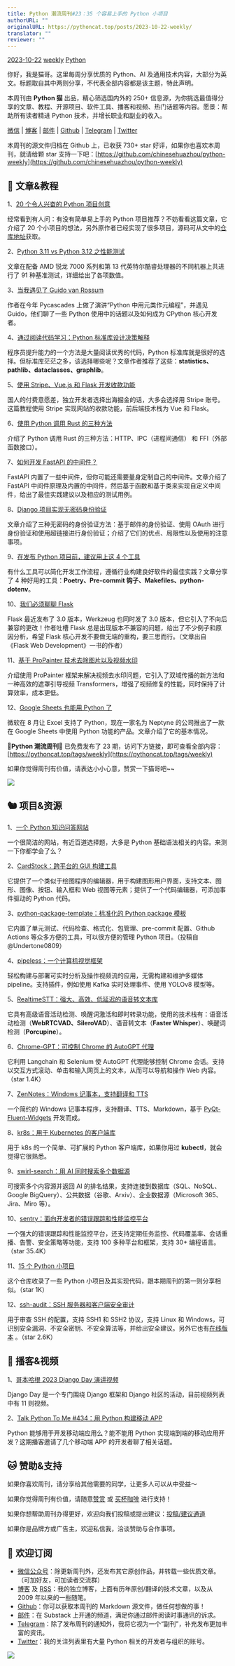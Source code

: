 ```yaml
---
title: Python 潮流周刊#23：35 个容易上手的 Python 小项目
authorURL: ""
originalURL: https://pythoncat.top/posts/2023-10-22-weekly/
translator: ""
reviewer: ""
---
```


[2023-10-22](/archive) [weekly](/tags/weekly) [Python](/tags/Python)

你好，我是猫哥。这里每周分享优质的 Python、AI 及通用技术内容，大部分为英文。标题取自其中两则分享，不代表全部内容都是该主题，特此声明。

本周刊由 **Python 猫** 出品，精心筛选国内外的 250+ 信息源，为你挑选最值得分享的文章、教程、开源项目、软件工具、播客和视频、热门话题等内容。愿景：帮助所有读者精进 Python 技术，并增长职业和副业的收入。

[微信](https://img.pythoncat.top/python_cat.jpg) | [博客](https://pythoncat.top) | [邮件](https://pythoncat.substack.com) | [Github](https://github.com/chinesehuazhou/python-weekly) | [Telegram](https://t.me/pythontrendingweekly) | [Twitter](https://twitter.com/chinesehuazhou)

本周刊的源文件归档在 Github 上，已收获 730+ star 好评，如果你也喜欢本周刊，就请给颗 star 支持一下吧：[https://github.com/chinesehuazhou/python-weekly](https://github.com/chinesehuazhou/python-weekly)

<!-- more -->

## 🦄 文章&教程

1、[20 个令人兴奋的 Python 项目创意](https://dev.to/praise002/20-exciting-python-project-ideas-3la9)

经常看到有人问：有没有简单易上手的 Python 项目推荐？不妨看看这篇文章，它介绍了 20 个小项目的想法，另外原作者已经实现了很多项目，源码可从文中的[仓库地址](https://github.com/praise002/20-python-project)获取。

2、[Python 3.11 vs Python 3.12 之性能测试](https://en.lewoniewski.info/2023/python-3-11-vs-python-3-12-performance-testing/)

文章在配备 AMD 锐龙 7000 系列和第 13 代英特尔酷睿处理器的不同机器上共进行了 91 种基准测试，详细给出了各项数值。

3、[当我遇见了 Guido van Rossum](https://blog.adarshd.dev/posts/when-i-met-guido-van-rossum/)

作者在今年 Pycascades 上做了演讲“Python 中用元类作元编程”，并遇见 Guido，他们聊了一些 Python 使用中的话题以及如何成为 CPython 核心开发者。

4、[通过阅读代码学习：Python 标准库设计决策解释](https://death.andgravity.com/stdlib)

程序员提升能力的一个方法是大量阅读优秀的代码，Python 标准库就是很好的选择。但标准库茫茫之多，该选择哪些呢？文章作者推荐了这些：**statistics、pathlib、dataclasses、graphlib**。

5、[使用 Stripe、Vue.js 和 Flask 开发收款功能](https://testdriven.io/blog/accepting-payments-with-stripe-vuejs-and-flask/)

国人的付费意愿差，独立开发者选择出海掘金的话，大多会选择用 Stripe 账号。这篇教程使用 Stripe 实现网站的收款功能，前后端技术栈为 Vue 和 Flask。

6、[使用 Python 调用 Rust 的三种方法](https://blog.frankel.ch/rust-from-python/)

介绍了 Python 调用 Rust 的三种方法：HTTP、IPC（进程间通信） 和 FFI（外部函数接口）。

7、[如何开发 FastAPI 的中间件？](https://semaphoreci.com/blog/custom-middleware-fastapi)

FastAPI 内置了一些中间件，但你可能还需要量身定制自己的中间件。文章介绍了 FastAPI 中间件原理及内置的中间件，然后基于函数和基于类来实现自定义中间件，给出了最佳实践建议以及相应的测试用例。

8、[Django 项目实现无密码身份验证](https://www.honeybadger.io/blog/options-for-passwordless-authentication-in-django/)

文章介绍了三种无密码的身份验证方法：基于邮件的身份验证、使用 OAuth 进行身份验证和使用超链接进行身份验证；介绍了它们的优点、局限性以及使用的注意事项。

9、[在发布 Python 项目前，建议用上这 4 个工具](https://thetechbuffet.substack.com/p/improve-python-development-workflow)

有什么工具可以简化开发工作流程，遵循行业构建良好软件的最佳实践？文章分享了 4 种好用的工具：**Poetry、Pre-commit 钩子、Makefiles、python-dotenv**。

10、[我们必须聊聊 Flask](https://blog.miguelgrinberg.com/post/we-have-to-talk-about-flask)

Flask 最近发布了 3.0 版本，Werkzeug 也同时发了 3.0 版本，但它引入了不向后兼容的更改！作者吐槽 Flask 总是出现版本不兼容的问题，给出了不少例子和原因分析，希望 Flask 核心开发不要做无端的重构，要三思而行。（文章出自《Flask Web Development》一书的作者）

11、[基于 ProPainter 技术去除图片以及视频水印](https://juejin.cn/post/7288998044020326415)

介绍使用 ProPainter 框架来解决视频去水印问题，它引入了双域传播的新方法和一种高效的遮罩引导视频 Transformers，增强了视频修复的性能，同时保持了计算效率，成本更低。

12、[Google Sheets 也能用 Python 了](https://thenewstack.io/python-comes-to-google-sheets/)

微软在 8 月让 Excel 支持了 Python，现在一家名为 Neptyne 的公司推出了一款在 Google Sheets 中使用 Python 功能的产品。文章介绍了它的基本情况。

🎁**Python 潮流周刊**🎁 已免费发布了 23 期，访问下方链接，即可查看全部内容：[https://pythoncat.top/tags/weekly](https://pythoncat.top/tags/weekly)

如果你觉得周刊有价值，请表达小小心意，赞赏一下猫哥吧~~

![](https://img.pythoncat.top/support_pythoncat.png)

## 🐿️ 项目&资源

1、[一个 Python 知识问答网站](http://python.jpglomot.com/#/questions)

一个很简洁的网站，有近百道选择题，大多是 Python 基础语法相关的内容。来测一下你都学会了么？

2、[CardStock：跨平台的 GUI 构建工具](https://github.com/benjie-git/CardStock)

它提供了一个类似于绘图程序的编辑器，用于构建图形用户界面，支持文本、图形、图像、按钮、输入框和 Web 视图等元素；提供了一个代码编辑器，可添加事件驱动的 Python 代码。

3、[python-package-template：标准化的 Python package 模板](https://github.com/Undertone0809/python-package-template)

它内置了单元测试、代码检查、格式化、包管理、pre-commit 配置、Github Actions 等众多方便的工具，可以很方便的管理 Python 项目。（投稿自@Undertone0809）

4、[pipeless：一个计算机视觉框架](https://github.com/pipeless-ai/pipeless)

轻松构建与部署可实时分析及操作视频流的应用，无需构建和维护多媒体 pipeline。支持插件，例如使用 Kafka 实时处理事件、使用 YOLOv8 模型等。

5、[RealtimeSTT：强大、高效、低延迟的语音转文本库](https://github.com/KoljaB/RealtimeSTT)

它具有高级语音活动检测、唤醒词激活和即时转录功能，使用的技术栈有：语音活动检测（**WebRTCVAD、SileroVAD**）、语音转文本（**Faster Whisper**）、唤醒词检测（**Porcupine**）。

6、[Chrome-GPT：可控制 Chrome 的 AutoGPT 代理](https://github.com/richardyc/Chrome-GPT)

它利用 Langchain 和 Selenium 使 AutoGPT 代理能够控制 Chrome 会话。支持以交互方式滚动、单击和输入网页上的文本，从而可以导航和操作 Web 内容。（star 1.4K）

7、[ZenNotes：Windows 记事本，支持翻译和 TTS](https://github.com/rohankishore/ZenNotes)

一个简约的 Windows 记事本程序，支持翻译、TTS、Markdown，基于 [PyQt-Fluent-Widgets](https://github.com/zhiyiYo/PyQt-Fluent-Widgets) 开发而成。

8、[kr8s：用于 Kubernetes 的客户端库](https://github.com/kr8s-org/kr8s)

用于 k8s 的一个简单、可扩展的 Python 客户端库，如果你用过 **kubectl**，就会觉得它很熟悉。

9、[swirl-search：用 AI 同时搜索多个数据源](https://github.com/swirlai/swirl-search)

可搜索多个内容源并返回 AI 的排名结果，支持连接到数据库（SQL、NoSQL、Google BigQuery）、公共数据（谷歌、Arxiv）、企业数据源（Microsoft 365、Jira、Miro 等）。

10、[sentry：面向开发者的错误跟踪和性能监控平台](https://github.com/getsentry/sentry)

一个强大的错误跟踪和性能监控平台，还支持定期任务监控、代码覆盖率、会话重播、告警、安全策略等功能，支持 100 多种平台和框架，支持 30+ 编程语言。（star 35.4K）

11、[15 个 Python 小项目](https://github.com/zhiwehu/100_plus_Python_Projects_Challenge)

这个仓库收录了一些 Python 小项目及其实现代码，跟本期周刊的第一则分享相似。（star 1K）

12、[ssh-audit：SSH 服务器和客户端安全审计](https://github.com/jtesta/ssh-audit)

用于审查 SSH 的配置，支持 SSH1 和 SSH2 协议，支持 Linux 和 Windows，可识别安全漏洞、不安全密钥、不安全算法等，并给出安全建议。另外它也有[在线版本](https://www.ssh-audit.com/) 。（star 2.6K）

## 🐢 播客&视频

1、[哥本哈根 2023 Django Day 演讲视频](https://www.youtube.com/playlist?list=PLEpW1LzVyQWgtT_i_IlUmx2FSP2jHcroX)

Django Day 是一个专门围绕 Django 框架和 Django 社区的活动，目前视频列表中有 11 则视频。

2、[Talk Python To Me #434：用 Python 构建移动 APP](https://talkpython.fm/episodes/show/434/building-mobile-apps-backed-with-python)

Python 能够用于开发移动端应用么？能不能用 Python 实现端到端的移动应用开发？这期播客邀请了几个移动端 APP 的开发者聊了相关话题。

## 🐱 赞助&支持

如果你喜欢周刊，请分享给其他需要的同学，让更多人可以从中受益～

如果你觉得周刊有价值，请随意[赞赏](https://img.pythoncat.top/wechat_code.png) 或 [买杯咖啡](https://www.buymeacoffee.com/pythoncat) 进行支持！

如果你想帮助周刊办得更好，欢迎向我们投稿或提出建议：[投稿/建议通道](https://github.com/chinesehuazhou/python-weekly/issues/new)

如果你是品牌方或广告主，欢迎私信我，洽谈赞助与合作事项。

## 🐼 欢迎订阅

-   [微信公众号](https://img.pythoncat.top/python_cat.jpg)：除更新周刊外，还发布其它原创作品，并转载一些优质文章。（可加好友，可加读者交流群）
-   [博客](https://pythoncat.top) 及 [RSS](https://pythoncat.top/rss.xml)：我的独立博客，上面有历年原创/翻译的技术文章，以及从 2009 年以来的一些随笔。
-   [Github](https://github.com/chinesehuazhou/python-weekly)：你可以获取本周刊的 Markdown 源文件，做任何想做的事！
-   [邮件](https://pythoncat.substack.com)：在 Substack 上开通的频道，满足你通过邮件阅读时事通讯的诉求。
-   [Telegram](https://t.me/pythontrendingweekly)：除了发布周刊的通知外，我将它视为一个“副刊”，补充发布更加丰富的资讯。
-   [Twitter](https://twitter.com/chinesehuazhou)：我的关注列表里有大量 Python 相关的开发者与组织的账号。

![](https://img.pythoncat.top/wechat_code.png)
